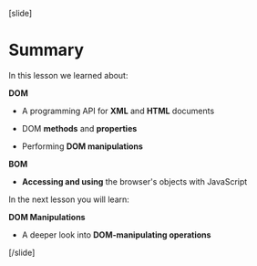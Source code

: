 [slide]

# Summary

In this lesson we learned about:

**DOM**

- A programming API for **XML** and **HTML** documents

- DOM **methods** and **properties**

- Performing **DOM manipulations**

**BOM**

- **Accessing and using** the browser's objects with JavaScript

In the next lesson you will learn:

**DOM Manipulations**

- A deeper look into **DOM-manipulating operations**

[/slide]
